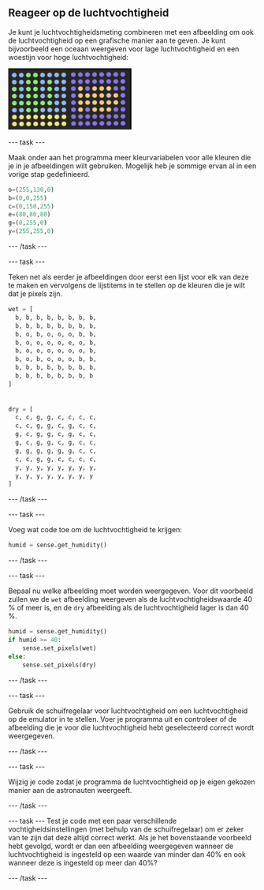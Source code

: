 ## Reageer op de luchtvochtigheid

Je kunt je luchtvochtigheidsmeting combineren met een afbeelding om ook de luchtvochtigheid op een grafische manier aan te geven. Je kunt bijvoorbeeld een oceaan weergeven voor lage luchtvochtigheid en een woestijn voor hoge luchtvochtigheid:

![Nat en droog](images/wet-dry.png)

--- task ---

Maak onder aan het programma meer kleurvariabelen voor alle kleuren die je in je afbeeldingen wilt gebruiken. Mogelijk heb je sommige ervan al in een vorige stap gedefinieerd.

```python
o=(255,130,0)
b=(0,0,255)
c=(0,150,255)
e=(80,80,80)
g=(0,255,0)
y=(255,255,0)
```

--- /task ---

--- task ---

Teken net als eerder je afbeeldingen door eerst een lijst voor elk van deze te maken en vervolgens de lijstitems in te stellen op de kleuren die je wilt dat je pixels zijn.

```python
wet = [
  b, b, b, b, b, b, b, b,
  b, b, b, b, b, b, b, b,
  b, o, b, o, o, o, b, b,
  b, o, o, o, o, e, o, b,
  b, o, o, o, o, o, o, b,
  b, o, b, o, o, o, b, b,
  b, b, b, b, b, b, b, b,
  b, b, b, b, b, b, b, b
]


dry = [
  c, c, g, g, c, c, c, c,
  c, c, g, g, c, g, c, c,
  g, c, g, g, c, g, c, c,
  g, c, g, g, c, g, c, c,
  g, g, g, g, g, g, c, c,
  c, c, g, g, c, c, c, c,
  y, y, y, y, y, y, y, y,
  y, y, y, y, y, y, y, y
]
```

--- /task ---

--- task ---

Voeg wat code toe om de luchtvochtigheid te krijgen:

```python
humid = sense.get_humidity()
```

--- /task ---

--- task ---

Bepaal nu welke afbeelding moet worden weergegeven. Voor dit voorbeeld zullen we de `wet` afbeelding weergeven als de luchtvochtigheidswaarde 40 % of meer is, en de `dry` afbeelding als de luchtvochtigheid lager is dan 40 %.

```python
humid = sense.get_humidity()
if humid >= 40:
    sense.set_pixels(wet)
else:
    sense.set_pixels(dry)
```

--- /task ---

--- task ---

Gebruik de schuifregelaar voor luchtvochtigheid om een luchtvochtigheid op de emulator in te stellen. Voer je programma uit en controleer of de afbeelding die je voor die luchtvochtigheid hebt geselecteerd correct wordt weergegeven.

--- /task ---

--- task ---

Wijzig je code zodat je programma de luchtvochtigheid op je eigen gekozen manier aan de astronauten weergeeft.

--- /task ---

--- task --- Test je code met een paar verschillende vochtigheidsinstellingen (met behulp van de schuifregelaar) om er zeker van te zijn dat deze altijd correct werkt. Als je het bovenstaande voorbeeld hebt gevolgd, wordt er dan een afbeelding weergegeven wanneer de luchtvochtigheid is ingesteld op een waarde van minder dan 40% en ook wanneer deze is ingesteld op meer dan 40%?

--- /task ---
